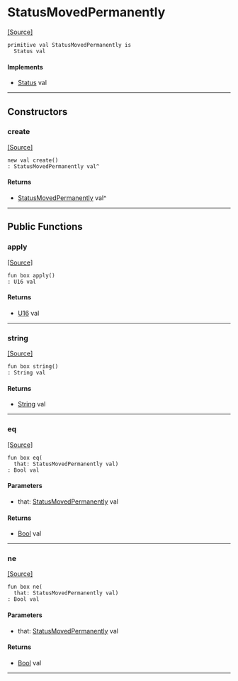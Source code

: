 # StatusMovedPermanently
<span class="source-link">[[Source]](src/server/status.md#L49)</span>
```pony
primitive val StatusMovedPermanently is
  Status val
```

#### Implements

* [Status](server-Status.md) val

---

## Constructors

### create
<span class="source-link">[[Source]](src/server/status.md#L49)</span>


```pony
new val create()
: StatusMovedPermanently val^
```

#### Returns

* [StatusMovedPermanently](server-StatusMovedPermanently.md) val^

---

## Public Functions

### apply
<span class="source-link">[[Source]](src/server/status.md#L50)</span>


```pony
fun box apply()
: U16 val
```

#### Returns

* [U16](builtin-U16.md) val

---

### string
<span class="source-link">[[Source]](src/server/status.md#L51)</span>


```pony
fun box string()
: String val
```

#### Returns

* [String](builtin-String.md) val

---

### eq
<span class="source-link">[[Source]](src/server/status.md#L50)</span>


```pony
fun box eq(
  that: StatusMovedPermanently val)
: Bool val
```
#### Parameters

*   that: [StatusMovedPermanently](server-StatusMovedPermanently.md) val

#### Returns

* [Bool](builtin-Bool.md) val

---

### ne
<span class="source-link">[[Source]](src/server/status.md#L50)</span>


```pony
fun box ne(
  that: StatusMovedPermanently val)
: Bool val
```
#### Parameters

*   that: [StatusMovedPermanently](server-StatusMovedPermanently.md) val

#### Returns

* [Bool](builtin-Bool.md) val

---

